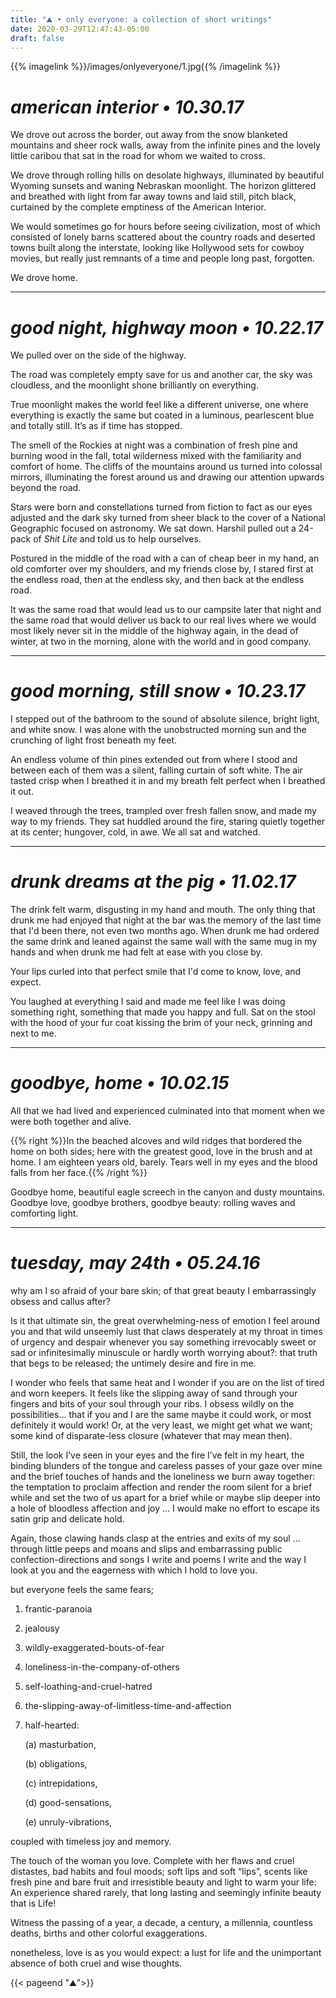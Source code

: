 ```yaml
---
title: "⛰ • only everyone: a collection of short writings"
date: 2020-03-29T12:47:43-05:00
draft: false
---
```

{{% imagelink %}}/images/onlyeveryone/1.jpg{{% /imagelink %}}
# *american interior • 10.30.17*
We drove out across the border, out away from the snow blanketed mountains and sheer rock walls, away from the infinite pines and the lovely little caribou that sat in the road for whom we waited to cross.

We drove through rolling hills on desolate highways, illuminated by beautiful Wyoming sunsets and waning Nebraskan moonlight. The horizon glittered and breathed with light from far away towns and laid still, pitch black, curtained by the complete emptiness of the American Interior.

We would sometimes go for hours before seeing civilization, most of which consisted of lonely barns scattered about the country roads and deserted towns built along the interstate, looking like Hollywood sets for cowboy movies, but really just remnants of a time and people long past, forgotten.

We drove home.

---
# *good night, highway moon • 10.22.17*
We pulled over on the side of the highway.

The road was completely empty save for us and another car, the sky was cloudless, and the moonlight shone brilliantly on everything.

True moonlight makes the world feel like a different universe, one where everything is exactly the same but coated in a luminous, pearlescent blue and totally still. It’s as if time has stopped.

The smell of the Rockies at night was a combination of fresh pine and burning wood in the fall, total wilderness mixed with the familiarity and comfort of home. The cliffs of the mountains around us turned into colossal mirrors, illuminating the forest around us and drawing our attention upwards beyond the road.

Stars were born and constellations turned from fiction to fact as our eyes adjusted and the dark sky turned from sheer black to the cover of a National Geographic focused on astronomy. We sat down. Harshil pulled out a 24-pack of *Shit Lite* and told us to help ourselves.

Postured in the middle of the road with a can of cheap​ ​beer in my hand, an old comforter over my shoulders, and my friends close by, I stared first at the endless road, then at the endless sky, and then back at the endless road.

It was the same road that would lead us to our campsite later that night and the same road that would deliver us back to our real lives where we would most likely never sit in the middle of the highway again, in the dead of winter, at two in the morning, alone with the world and in good company.

---
# *good morning, still snow • 10.23.17*

I stepped out of the bathroom to the sound of absolute silence, bright light, and white snow. I was alone with the unobstructed morning sun and the crunching of light frost beneath my feet.

An endless volume of thin pines extended out from where I stood and between each of them was a silent, falling curtain of soft white. The air tasted crisp when I breathed it in and my breath felt perfect when I breathed it out.

I weaved through the trees, trampled over fresh fallen snow, and made my way to my friends. They sat huddled around the fire, staring quietly together at its center; hungover, cold, in awe. We all sat and watched.

---
# *drunk dreams at the pig • 11.02.17*

The drink felt warm, disgusting in my hand and mouth. The only thing that drunk me had enjoyed that night at the bar was the memory of the last time that I'd been there, not even two months ago. When drunk me had ordered the same drink and leaned against the same wall with the same mug in my hands and when drunk me had felt at ease with you close by.

Your lips curled into that perfect smile that I'd come to know, love, and expect.

You laughed at everything I said and made me feel like I was doing something right, something that made you happy and full. Sat on the stool with the hood of your fur coat kissing the brim of your neck, grinning and next to me.

---
# *goodbye, home • 10.02.15*

All that we had lived and experienced culminated into that moment when we were both together and alive.

{{% right %}}In the beached alcoves and wild ridges that bordered the home on both sides; here with the greatest good, love in the brush and at home. I am eighteen years old, barely. Tears well in my eyes and the blood falls from her face.{{% /right %}}

Goodbye home, beautiful eagle screech in the canyon and dusty mountains. Goodbye love, goodbye brothers, goodbye beauty: rolling waves and comforting light.

---
# *tuesday, may 24th • 05.24.16*

why am I so afraid of your bare skin; of that great beauty I embarrassingly obsess and callus after?

Is it that ultimate sin, the great overwhelming-ness of emotion I feel around you and that wild unseemly lust that claws desperately at my throat in times of urgency and despair whenever you say something irrevocably sweet or sad or infinitesimally minuscule or hardly worth worrying about?: that truth that begs to be released; the untimely desire and fire in me.

I wonder who feels that same heat and I wonder if you are on the list of tired and worn keepers. It feels like the slipping away of sand through your fingers and bits of your soul through your ribs. I obsess wildly on the possibilities… that if you and I are the same maybe it could work, or most definitely it would work! Or, at the very least, we might get what we want; some kind of disparate-less closure (whatever that may mean then).

Still, the look I’ve seen in your eyes and the fire I’ve felt in my heart, the binding blunders of the tongue and careless passes of your gaze over mine and the brief touches of hands and the loneliness we burn away together: the temptation to proclaim affection and render the room silent for a brief while and set the two of us apart for a brief while or maybe slip deeper into a hole of bloodless affection and joy … I would make no effort to escape its satin grip and delicate hold.

Again, those clawing hands clasp at the entries and exits of my soul … through little peeps and moans and slips and embarrassing public confection-directions and songs I write and poems I write and the way I look at you and the eagerness with which I hold to love you.

but everyone feels the same fears;
1. frantic-paranoia

2. jealousy

3. wildly-exaggerated-bouts-of-fear

4. loneliness-in-the-company-of-others

5. self-loathing-and-cruel-hatred

6. the-slipping-away-of-limitless-time-and-affection

7. half-hearted:

    (a) masturbation,

    (b) obligations,

    (c) intrepidations,

    (d) good-sensations,

    (e) unruly-vibrations,

coupled with timeless joy and memory.

The touch of the woman you love. Complete with her flaws and cruel distastes, bad habits and foul moods; soft lips and soft “lips”, scents like fresh pine and bare fruit and irresistible beauty and light to warm your life: An experience shared rarely, that long lasting and seemingly infinite beauty that is Life!

Witness the passing of a year, a decade, a century, a millennia, countless deaths, births and other colorful exaggerations.

nonetheless, love is as you would expect: a lust for life and the unimportant absence of both cruel and wise thoughts.

{{< pageend "⛰">}}
